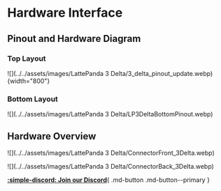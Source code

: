 # Hardware Interface

## Pinout and Hardware Diagram
### Top Layout
![](../../assets/images/LattePanda 3 Delta/3_delta_pinout_update.webp){width="800"}



### Bottom Layout
![](../../assets/images/LattePanda 3 Delta/LP3DeltaBottomPinout.webp)



## Hardware Overview

![](../../assets/images/LattePanda 3 Delta/ConnectorFront_3Delta.webp)

![](../../assets/images/LattePanda 3 Delta/ConnectorBack_3Delta.webp)



[**:simple-discord: Join our Discord**](https://discord.gg/k6YPYQgmHt){ .md-button .md-button--primary }